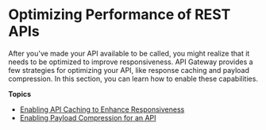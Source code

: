# Optimizing Performance of REST APIs<a name="rest-api-optimize"></a>

After you've made your API available to be called, you might realize that it needs to be optimized to improve responsiveness\. API Gateway provides a few strategies for optimizing your API, like response caching and payload compression\. In this section, you can learn how to enable these capabilities\.

**Topics**
+ [Enabling API Caching to Enhance Responsiveness](api-gateway-caching.md)
+ [Enabling Payload Compression for an API](api-gateway-gzip-compression-decompression.md)